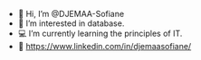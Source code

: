 - 👋 Hi, I’m @DJEMAA-Sofiane
- 👀 I’m interested in database.
- 💻 I’m currently learning the principles of IT.
- 📱 https://www.linkedin.com/in/djemaasofiane/

<!---
DJEMAA-Sofiane/DJEMAA-Sofiane is a ✨ special ✨ repository because its `README.md` appears on your GitHub profile.
--->
